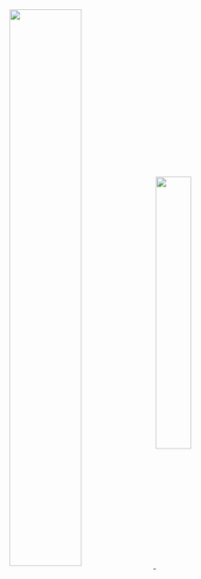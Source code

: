 <a href="https://github.com/anuraghazra/github-readme-stats">
  <img align="center" width="50%" src="https://github-readme-stats.vercel.app/api?username=stevinz&count_private=true&show_icons=true&include_all_commits=true&hide_border=true" />
</a>
<a href="https://github.com/anuraghazra/github-readme-stats">
  <img align="center" width="35%" src="https://github-readme-stats.vercel.app/api/top-langs/?username=stevinz&langs_count=8&layout=compact&hide=cmake&hide_border=true" />
</a>

